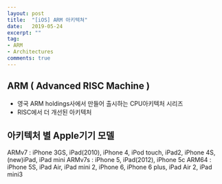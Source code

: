 ```yaml
---
layout: post
title:  "[iOS] ARM 아키텍쳐"
date:   2019-05-24
excerpt: ""
tag:
- ARM 
- Architectures
comments: true
---
```


## ARM ( Advanced RISC Machine )
- 영국 ARM holdings사에서 만들어 출시하는 CPU아키텍처 시리즈
- RISC에서 더 개선된 아키텍처



## 아키텍처 별 Apple기기 모델

ARMv7 : iPhone 3GS, iPad(2010), iPhone 4, iPod touch, iPad2, iPhone 4S, (new)iPad, iPad mini
ARMv7s : iPhone 5, iPad(2012), iPhone 5c
ARM64 : iPhone 5S, iPad Air, iPad mini 2, iPhone 6, iPhone 6 plus, iPad Air 2, iPad mini3
